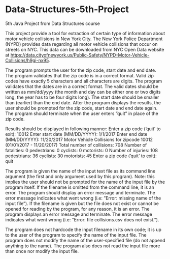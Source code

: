 # Data-Structures-5th-Project
5th Java Project from Data Structures course

This project provide a tool for extraction of certain type of information about motor vehicle collisions in New York City. The
New York Police Department (NYPD) provides data regarding all motor vehicle collisions that occur on streets on NYC. This data can be downloaded from NYC Open Data website at
https://data.cityofnewyork.us/Public-Safety/NYPD-Motor-Vehicle-Collisions/h9gi-nx95.

The program prompts the user for the zip code, start date and end date. The program validates that the zip code is in a correct format. Valid zip codes have exactly 5 characters and all characters are digits. The program validates that the dates are in a correct format. The valid dates should be written as mm/dd/yyyy (the month and day can be either one or two digits long, the year has to be four digits long). The start date should be smaller than (earlier) than the end date. After the program displays the results, the user should be prompted for the zip code, start date and end date again. The program should terminate when the user enters ”quit” in place of the zip code.

Results should be displayed in following manner:
Enter a zip code (’quit’ to exit): 10012
Enter start date (MM/DD/YYYY): 1/1/2017
Enter end date (MM/DD/YYYY): 11/20/2017
Motor Vehicle Collisions for zipcode 10012 (01/01/2017 - 11/20/2017)
Total number of collisions: 708
      Number of fatalities: 0
               pedestrians: 0
                  cyclists: 0
                 motorists: 0
      Number of injuries: 108
             pedestrians: 36
                cyclists: 30
               motorists: 45
Enter a zip code (’quit’ to exit): quit

The program is given the name of the input text file as its command line argument (the first and only argument used by this
program). Note: this implies the user should not be prompted for the name of the input file by the program itself.
If the filename is omitted from the command line, it is an error. The program should display an error message and terminate. The error message indicates what went wrong (i.e: ”Error: missing name of the input file”).
If the filename is given but the file does not exist or cannot be opened for reading by the program, for any reason, it is an error. The program displays an error message and terminate. The error message indicates what went wrong (i.e: ”Error: file collisions.csv does not exist.”).

The program does not hardcode the input filename in its own code; it is up to the user of the program to specify the name
of the input file. The program does not modify the name of the user-specified file (do not append anything to the name).
The program also does not read the input file more than once nor modify the input file.
